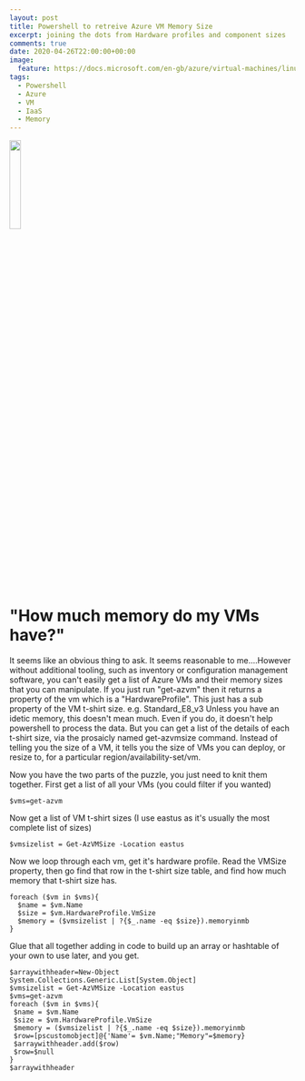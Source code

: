 ```yaml
---
layout: post
title: Powershell to retreive Azure VM Memory Size
excerpt: joining the dots from Hardware profiles and component sizes
comments: true
date: 2020-04-26T22:00:00+00:00
image:
  feature: https://docs.microsoft.com/en-gb/azure/virtual-machines/linux/media/index/logo_powershell.svg
tags: 
  - Powershell
  - Azure
  - VM
  - IaaS
  - Memory
---
```

<img src="https://docs.microsoft.com/en-gb/azure/virtual-machines/linux/media/index/logo_powershell.svg" height="20%" width="20%">

<H1>"How much memory do my VMs have?"</H1>
It seems like an obvious thing to ask.  
It seems reasonable to me....However without additional tooling, such as inventory or configuration management software, you can't easily get a list of Azure VMs and their memory sizes that you can manipulate.  
If you just run "get-azvm" then it returns a property of the vm which is a "HardwareProfile".  This just has a sub property of the VM t-shirt size.  
e.g. Standard_E8_v3  
Unless you have an idetic memory, this doesn't mean much.  Even if you do, it doesn't help powershell to process the data.  
But you can get a list of the details of each t-shirt size, via the prosaicly named get-azvmsize command.  
Instead of telling you the size of a VM, it tells you the size of VMs you can deploy, or resize to, for a particular region/availability-set/vm.
  
Now you have the two parts of the puzzle, you just need to knit them together.
First get a list of all your VMs (you could filter if you wanted)  
```
$vms=get-azvm
```
Now get a list of VM t-shirt sizes (I use eastus as it's usually the most complete list of sizes)  
```
$vmsizelist = Get-AzVMSize -Location eastus  
```

Now we loop through each vm, get it's hardware profile. Read the VMSize property, then go find that row in the t-shirt size table, and find how much memory that t-shirt size has.  
```
foreach ($vm in $vms){
  $name = $vm.Name
  $size = $vm.HardwareProfile.VmSize
  $memory = ($vmsizelist | ?{$_.name -eq $size}).memoryinmb
}
```

Glue that all together adding in code to build up an array or hashtable of your own to use later, and you get.  
```
$arraywithheader=New-Object System.Collections.Generic.List[System.Object]
$vmsizelist = Get-AzVMSize -Location eastus
$vms=get-azvm
foreach ($vm in $vms){
 $name = $vm.Name
 $size = $vm.HardwareProfile.VmSize
 $memory = ($vmsizelist | ?{$_.name -eq $size}).memoryinmb
 $row=[pscustomobject]@{'Name'= $vm.Name;"Memory"=$memory}
 $arraywithheader.add($row)
 $row=$null
}
$arraywithheader
```
